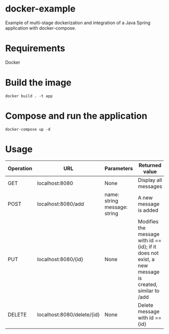 # docker-example
 Example of multi-stage dockerization and integration of a Java Spring application with docker-compose.

# Requirements
Docker
# Build the image
`
docker build . -t app
`
# Compose and run the application

`docker-compose up -d`

# Usage

| Operation | URL                        | Parameters                   | Returned value                                                                                        |
|-----------|----------------------------|------------------------------|-------------------------------------------------------------------------------------------------------|
| GET       | localhost:8080             | None                         | Display all messages                                                                                  |
| POST      | localhost:8080/add         | name: string message: string | A new message is added                                                                                |
| PUT       | localhost:8080/{id}        | None                         | Modifies the message with id == {id}; if it does not exist, a new message is created, similar to /add |
| DELETE    | localhost:8080/delete/{id} | None                         | Delete message with id == {id}                                                                        |
